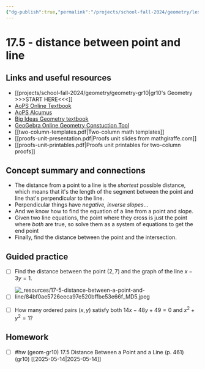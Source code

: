 ```yaml
---
{"dg-publish":true,"permalink":"/projects/school-fall-2024/geometry/lessons/17-5-distance-between-a-point-and-line/"}
---
```



#  17.5 - distance between point and line

## Links and useful resources 

- [[projects/school-fall-2024/geometry/geometry-gr10\|gr10's Geometry >>>START HERE<<<]]
- [AoPS Online Textbook](https://artofproblemsolving.com/ebooks/intro-geometry-ebook/c0toc)
- [AoPS Alcumus](https://artofproblemsolving.com/teacher/students)
- [Big Ideas Geometry textbook](https://bim.easyaccessmaterials.com/?level=12)
- [GeoGebra Online Geometry Constuction Tool](https://www.geogebra.org/geometry?lang=en/)
- [[two-column-templates.pdf|Two-column math templates]]
- [[proofs-unit-presentation.pdf|Proofs unit slides from mathgiraffe.com]]
- [[proofs-unit-printables.pdf|Proofs unit printables for two-column proofs]]



## Concept summary and connections


- The distance from a point to a line is the *shortest* possible distance, which means that it's the length of the segment between the point and line that's perpendicular to the line. 
- Perpendicular things have *negative, inverse slopes*... 
- And we know how to find the equation of a line from a point and slope. 
- Given two line equations, the point where they cross is just the point where *both* are true, so solve them as a system of equations to get the end point
- Finally, find the distance between the point and the intersection.

## Guided practice


- [ ] Find the distance between the point $(2,7)$ and the graph of the line $x- 3y = 1$.  
- [ ] ![_resources/17-5-distance-between-a-point-and-line/84bf0ae5726eeca97e520bffbe53e66f_MD5.jpeg](/img/user/projects/school-fall-2024/geometry/lessons/_resources/17-5-distance-between-a-point-and-line/84bf0ae5726eeca97e520bffbe53e66f_MD5.jpeg)
- [ ] How many ordered pairs $(x,y)$ satisfy both $14x - 48y + 49 = 0$ and $x^2 + y^2 = 1$?  


## Homework


- [ ] #hw (geom-gr10) 17.5 Distance Between a Point and a Line  (p. 461) (gr10) [[2025-05-14\|2025-05-14]] 


